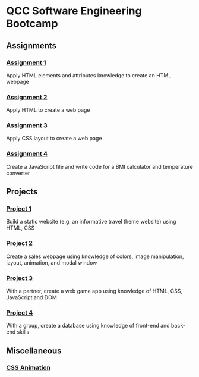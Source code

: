 # QCC Software Engineering Bootcamp

## Assignments

### [Assignment 1](https://perkinsgianni.github.io/QCCBootcamp/Assignment1.html)
Apply HTML elements and attributes knowledge to create an HTML webpage

### [Assignment 2](https://perkinsgianni.github.io/QCCBootcamp/Assignment2.html)
Apply HTML to create a web page

### [Assignment 3](https://perkinsgianni.github.io/QCCBootcamp/Assignment3.html)
Apply CSS layout to create a web page

### [Assignment 4](https://perkinsgianni.github.io/QCCBootcamp/Assignment4.html)
Create a JavaScript file and write code for a BMI calculator and temperature converter

## Projects

### [Project 1](https://perkinsgianni.github.io/QCCBootcamp/Project1/)
Build a static website (e.g. an informative travel theme website) using HTML, CSS

### [Project 2](https://perkinsgianni.github.io/QCCBootcamp/Project2/SalesWebpage.html)
Create a sales webpage using knowledge of colors, image manipulation, layout, animation, and modal window

### [Project 3](https://perkinsgianni.github.io/QCCBootcamp/Project3/project3.html)
With a partner, create a web game app using knowledge of HTML, CSS, JavaScript and DOM

### [Project 4](https://github.com/perkinsgianni/BOI#readme)
With a group, create a database using knowledge of front-end and back-end skills

## Miscellaneous

### [CSS Animation](https://perkinsgianni.github.io/QCCBootcamp/CSSanimation.html)
